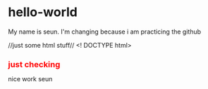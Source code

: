 # hello-world

My name is seun. I'm changing because i am practicing the github

//just some html stuff//
<! DOCTYPE html>
<html>
	<head>
		<title>new copy</title>
	</head>
	<body>
		<h1 style="font-size: 18px; color:red; font-famiy:Cursive">just checking</h1>
		<p>nice work seun</p>
		</body>
		</html>